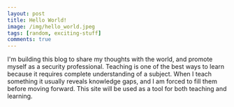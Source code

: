 ```yaml
---
layout: post
title: Hello World!
image: /img/hello_world.jpeg
tags: [random, exciting-stuff]
comments: true
---
```


I'm building this blog to share my thoughts with the world, and promote myself as a security professional. Teaching is one of the best ways to learn because it requires complete understanding of a subject. When I teach something it usually reveals knowledge gaps, and I am forced to fill them before moving forward. This site will be used as a tool for both teaching and learning. 
